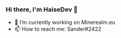### Hi there, I'm HaiseDev 👋

- 🔭 I’m currently working on Minerealm.eu
- 📫 How to reach me: Sander#2422
